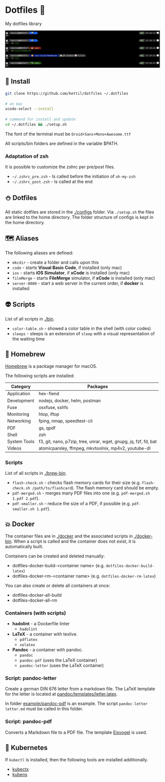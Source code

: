 # Dotfiles 🎃

My dotfiles library

![zsh example](./files/example.jpg)

## 🎯 Install

```bash
git clone https://github.com/kettil/dotfiles ~/.dotfiles

# on mac
xcode-select --install

# command for install and update
cd ~/.dotfiles && ./setup.sh
```

The font of the terminal must be `Droid+Sans+Mono+Awesome.ttf`

All scripts/bin folders are defined in the variable \$PATH.

### Adaptation of zsh

It is possible to customize the zshrc per pre/post files.

- `~/.zshrc_pre.zsh` - Is called before the initiation of `oh-my-zsh`
- `~/.zshrc_post.zsh` - Is called at the end

## ⛄ Dotfiles

All static dotfiles are stored in the [./configs](./configs) folder. Via `./setup.sh` the files are linked to the home directory. The folder structure of configs is kept in the home directory.

## 🗺 Aliases

The following aliases are defined:

- `mkcdir` - create a folder and calls upon this
- `code` - starts **Visual Basic Code**, if installed (only mac)
- `ios` - starts **iOS Simulator**, if **xCode** is installed (only mac)
- `fileMerge` - starts **FileMerge** simulator, if **xCode** is installed (only mac)
- `server-8080` - start a web server in the current order, if **docker** is installed

## 👽 Scripts

List of all scripts in [./bin](./bin).

- `color-table.sh` - showed a color table in the shell (with color codes)
- `sleeps` - sleeps is an extension of `sleep` with a visual representation of the waiting time

## 👻 Homebrew

[Homebrew](https://brew.sh) is a package manager for macOS.

The following scripts are installed:

| Category     | Packages                                                         |
| ------------ | ---------------------------------------------------------------- |
| Application  | hex-fiend                                                        |
| Development  | nodejs, docker, helm, postman                                    |
| Fuse         | osxfuse, sshfs                                                   |
| Monitoring   | htop, iftop                                                      |
| Networking   | fping, nmap, speedtest-cli                                       |
| PDF          | gs, qpdf                                                         |
| Shell        | zsh                                                              |
| System Tools | f3, git, nano, p7zip, tree, unrar, wget, gnupg, jq, fzf, fd, bat |
| Videos       | atomicparsley, ffmpeg, mkvtoolnix, mp4v2, youtube-dl             |

### Scripts

List of all scripts in [./brew-bin](./brew-bin).

- `flash-check.sh` - checks flash memory cards for their size (e.g. `flash-check.sh /path/to/flashcard`). The flash memory card should be empty.
- `pdf-merged.sh` - merges many PDF files into one (e.g. `pdf-merged.sh 1.pdf 2.pdf`).
- `pdf-smaller.sh` - reduce the size of a PDF, if possible (e.g. `pdf-smaller.sh 1.pdf`).

## 💥 Docker

The container files are in [./docker](./docker) and the associated scripts in [./docker-bin](./docker-bin).
When a script is called and the container does not exist, it is automatically built.

Containers can be created and deleted manually:

- dotfiles-docker-build-\<container name\> (e.g. `dotfiles-docker-build-latex`)
- dotfiles-docker-rm-\<container name\> (e.g. `dotfiles-docker-rm-latex`)

You can also create or delete all containers at once:

- dotfiles-docker-all-build
- dotfiles-docker-all-rm

### Containers (with scripts)

- **hadolint** - a Dockerfile linter
  - `hadolint`
- **LaTeX** - a container with texlive.
  - `pdflatex`
  - `xelatex`
- **Pandoc** - a container with pandoc.
  - `pandoc`
  - `pandoc-pdf` (uses the LaTeX container)
  - `pandoc-letter` (uses the LaTeX container)

### Script: pandoc-letter

Create a german DIN 676 letter from a markdown file.
The LaTeX template for the letter is located at [pandoc/templates/letter.latex](pandoc/templates/letter.latex).

In folder [example/pandoc-pdf](example/pandoc-pdf) is an example.
The script `pandoc-letter letter.md` must be called in this folder.

### Script: pandoc-pdf

Converts a Markdown file to a PDF file.
The template [Eisvogel](https://github.com/Wandmalfarbe/pandoc-latex-template) is used.

## 📡 Kubernetes

If `kubectl` is installed, then the following tools are installed additionally.

- [kubectx](https://github.com/ahmetb/kubectx#kubectx1)
- [kubens](https://github.com/ahmetb/kubectx#kubens1)
